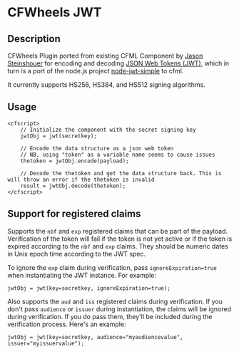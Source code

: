 # CFWheels JWT

## Description

CFWheels Plugin ported from existing CFML Component by [Jason Steinshouer](https://github.com/jsteinshouer/cf-jwt-simple) for encoding and decoding [JSON Web Tokens (JWT)](http://self-issued.info/docs/draft-ietf-oauth-json-web-token.html), which in turn is a port of the node.js project [node-jwt-simple](https://github.com/hokaccha/node-jwt-simple) to cfml.

It currently supports HS256, HS384, and HS512 signing algorithms.

## Usage
	<cfscript>
		// Initialize the component with the secret signing key
		jwtObj = jwt(secretkey);

		// Encode the data structure as a json web token
		// NB, using "token" as a variable name seems to cause issues
		thetoken = jwtObj.encode(payload);

		// Decode the thetoken and get the data structure back. This is will throw an error if the thetoken is invalid
		result = jwtObj.decode(thetoken);
	</cfscript>

## Support for registered claims

Supports the `nbf` and `exp` registered claims that can be part of the payload. Verification of the token will fail if the token is not yet active or if the token is expired according to the `nbf` and `exp` claims. They should be numeric dates in Unix epoch time according to the JWT spec.

To ignore the `exp` claim during verification, pass `ignoreExpiration=true` when instantiating the JWT instance. For example:

	jwtObj = jwt(key=secretkey, ignoreExpiration=true);

Also supports the `aud` and `iss` registered claims during verification. If you don't pass `audience` or `issuer` during instantiation, the claims will be ignored during verification. If you do pass them, they'll be included during the verification process. Here's an example:

	jwtObj = jwt(key=secretkey, audience="myaudiencevalue", issuer="myissuervalue");
